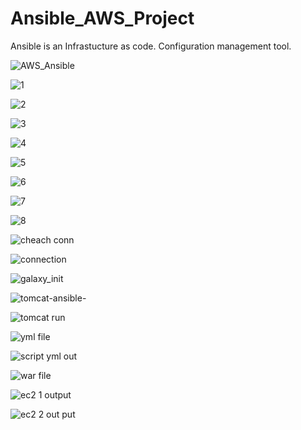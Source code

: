# Ansible_AWS_Project

Ansible is an Infrastucture as code. 
Configuration management tool.

![AWS_Ansible](https://github.com/darjidhruv26/Ansible_AWS_Project/assets/90086813/951bad1e-fc9f-4bc4-983d-21e7ec813621)

![1](https://github.com/darjidhruv26/Ansible_AWS_Project/assets/90086813/b4f5c94f-69cb-4918-badb-8a1d3dce6c54)

![2](https://github.com/darjidhruv26/Ansible_AWS_Project/assets/90086813/67b42d36-3574-42c5-b710-57735caf647f)

![3](https://github.com/darjidhruv26/Ansible_AWS_Project/assets/90086813/8ec5e32a-dc0b-46a6-abbf-a84c562f52b6)

![4](https://github.com/darjidhruv26/Ansible_AWS_Project/assets/90086813/8a1641d3-3a18-4ee8-84ee-2f91fe72e120)

![5](https://github.com/darjidhruv26/Ansible_AWS_Project/assets/90086813/541b57b3-d0ad-4457-884a-2122472db97d)

![6](https://github.com/darjidhruv26/Ansible_AWS_Project/assets/90086813/50977ac1-b91a-406e-9d92-6f9f882b93fd)

![7](https://github.com/darjidhruv26/Ansible_AWS_Project/assets/90086813/7b4be4b3-96f5-4f3c-a8fe-b647a46991b1)

![8](https://github.com/darjidhruv26/Ansible_AWS_Project/assets/90086813/8e97c92a-da56-4361-82a4-5487579a75a0)

![cheach conn](https://github.com/darjidhruv26/Ansible_AWS_Project/assets/90086813/38b52836-bce5-48d0-a05d-2848f26f06dd)

![connection](https://github.com/darjidhruv26/Ansible_AWS_Project/assets/90086813/65f8e9e7-67fa-47a6-8eee-ea4fb2757004)

![galaxy_init](https://github.com/darjidhruv26/Ansible_AWS_Project/assets/90086813/6530042d-dbee-4253-b9c2-2d682a7ec572)

![tomcat-ansible-](https://github.com/darjidhruv26/Ansible_AWS_Project/assets/90086813/43499209-42d7-4429-80d5-75e20b7aef31)

![tomcat run](https://github.com/darjidhruv26/Ansible_AWS_Project/assets/90086813/43683f7b-0691-4b76-9f87-5b789147d093)

![yml file](https://github.com/darjidhruv26/Ansible_AWS_Project/assets/90086813/49a9eb10-989e-4a01-a61b-fcec984d7e40)

![script yml out](https://github.com/darjidhruv26/Ansible_AWS_Project/assets/90086813/5bb30960-7806-4019-aa83-b85be4a2bf70)

![war file](https://github.com/darjidhruv26/Ansible_AWS_Project/assets/90086813/bad325ce-632a-4835-9ea6-dcbf9272185b)

![ec2 1 output](https://github.com/darjidhruv26/Ansible_AWS_Project/assets/90086813/1afebee9-a39d-4083-912e-7f3ac166cf33)

![ec2 2 out put](https://github.com/darjidhruv26/Ansible_AWS_Project/assets/90086813/1b2e32c6-d7fa-48d2-9455-e925c34be33d)
